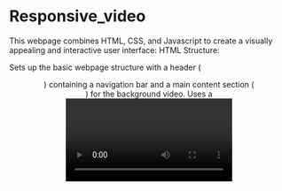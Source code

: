 # Responsive_video
This webpage combines HTML, CSS, and Javascript to create a visually appealing and interactive user interface:
HTML Structure:

Sets up the basic webpage structure with a header (<header>) containing a navigation bar and a main content section (<main>) for the background video.
Uses a <video> element with properties for autoplay, muted sound, and looping to create a seamless background video experience.
Includes an <overlay> element positioned on top of the video to display text content like your name and a contact button.
Links to external CSS (style.css) for styling and an empty Javascript file (index.js) for the implemented functionality.
CSS Styling:

Imports a font from Google Fonts for a polished look.
Defines a consistent baseline style for all elements using the * selector (margins, padding, box-sizing, and font family).
Styles the header section with a background color.
Creates a responsive navigation bar that adapts its layout and link styles for different screen sizes (ensuring a good user experience on various devices).
Positions the background video and handles aspect ratio issues to maintain a good fit within the layout.
Styles the text overlay on top of the video for readability.
Javascript Functionality:

Introduces interactivity by showing/hiding the navigation list when the toggle menu button is clicked.
Cleverly changes the icon in the toggle button from a hamburger menu to a cross icon depending on whether the navigation list is open or closed, enhancing user experience.

